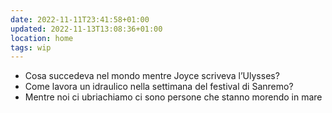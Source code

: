 ```yaml
---
date: 2022-11-11T23:41:58+01:00
updated: 2022-11-13T13:08:36+01:00
location: home
tags: wip
---
```

- Cosa succedeva nel mondo mentre Joyce scriveva l’Ulysses?
- Come lavora un idraulico nella settimana del festival di Sanremo?
- Mentre noi ci ubriachiamo ci sono persone che stanno morendo in mare